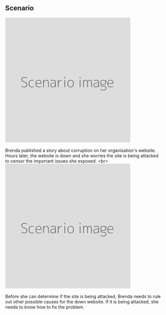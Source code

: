 
## Scenario

![](scenario.png)

Brenda published a story about corruption on her organisation&#39;s website. Hours later, the website is down and she worries the site is being attacked to censor the important issues she exposed.
&lt;br&gt;
![](scenario.png)

Before she can determine if the site is being attacked, Brenda needs to rule out other possible causes for the down website. If it is being attacked, she needs to know how to fix the problem.

